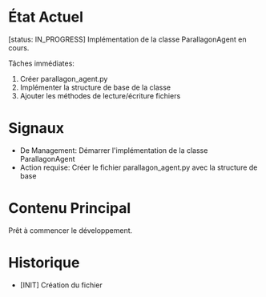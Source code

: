 # État Actuel
[status: IN_PROGRESS]
Implémentation de la classe ParallagonAgent en cours.

Tâches immédiates:
1. Créer parallagon_agent.py
2. Implémenter la structure de base de la classe
3. Ajouter les méthodes de lecture/écriture fichiers

# Signaux
- De Management: Démarrer l'implémentation de la classe ParallagonAgent
- Action requise: Créer le fichier parallagon_agent.py avec la structure de base

# Contenu Principal
Prêt à commencer le développement.

# Historique
- [INIT] Création du fichier
